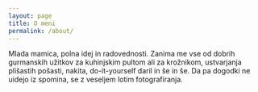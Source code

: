 ```yaml
---
layout: page
title: O meni
permalink: /about/
---
```


Mlada mamica, polna idej in radovednosti. Zanima me vse od dobrih gurmanskih užitkov za kuhinjskim pultom ali za krožnikom, ustvarjanja plišastih pošasti, nakita, do-it-yourself daril in še in še. Da pa dogodki ne uidejo iz spomina, se z veseljem lotim fotografiranja.
